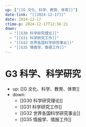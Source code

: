 ```yaml
---
up: ["[[G 文化、科学、教育、体育]]"]
date-link: "[[2024-12-17]]"
date: 2024-12-17
ctime-p: 2024-12-17T12:56:21
down:
  - "[[G30 科学研究理论]]"
  - "[[G31 科学研究工作]]"
  - "[[G32 世界各国科学研究事业]]"
  - "[[G35 情报学、情报工作]]"
---
```


# G3 科学、科学研究

- up: [[G 文化、科学、教育、体育]]
- down:
	- [[G30 科学研究理论]]
	- [[G31 科学研究工作]]
	- [[G32 世界各国科学研究事业]]
	- [[G35 情报学、情报工作]]
